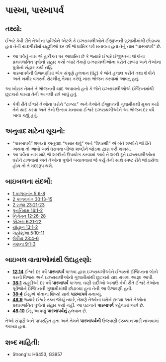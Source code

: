 # પાસ્ખા, પાસ્ખાપર્વ 

## તથ્યો: 

ઈશ્વરે કેવી રીતે તેઓના પૂર્વજોને એટલે કે ઇઝરાયલીઓને ઈજીપ્તની ગુલામીમાંથી છોડાવ્યા હતા તેની યાદગીરીમાં યહૂદીઓ દર વર્ષે જે ધાર્મિક પર્વ મનાવતા હતા તેનું નામ “પાસ્ખાપર્વ” છે.

* આ પર્વનું નામ એ હકીકત પર આધારિત છે કે જ્યારે ઈશ્વરે ઈજીપ્તના લોકોના પ્રથમજનિત પુત્રોનો સંહાર કર્યો ત્યારે તેમણે ઇઝરાયલીઓના ઘરોને ટાળ્યા અને તેઓના પુત્રોનો સંહાર કર્યો નહિ.
* પાસ્ખાપર્વની ઉજવણીમાં એક સંપૂર્ણ હલવાન (ઘેટું) કે જેને હલાલ કરીને તથા શેકીને અને ખમીર વગરની રોટલીનું તૈયાર કરેલું ખાસ ભોજન કરવામાં આવતું હતું.

આ ખોરાક તેમને તે ભોજનની યાદ અપાવતો હતો કે જેને ઇઝરાયલીઓએ ઈજિપ્તમાંથી છૂટકારો પામ્યા તેની આગલી રાત્રે ખાધું હતું.

* કેવી રીતે ઈશ્વરે તેઓના ઘરોને “ટાળ્યા” અને તેઓને ઈજીપ્તની ગુલામીમથી મુક્ત કર્યા તેને યાદ કરવા અને તેનો ઉત્સવ મનાવવા ઈશ્વરે ઇઝરાયલીઓને આ ભોજન દર વર્ષે ખાવા કહ્યું હતું.

## અનુવાદ માટેના સૂચનો: 

* “પાસ્ખાપર્વ” શબ્દનો અનુવાદ “પસાર થવું” અને “ઉપરથી” એ બંને શબ્દોને જોડીને અથવા તો આવો અર્થ ધરાવતા બીજા શબ્દોને જોડવા દ્વારા કરી શકાય.
* આ પર્વના નામ માટે જે શબ્દોનો ઉપયોગ કરવામાં આવે તે શબ્દો દૂતે ઇઝરાયલીઓના ઘરોને ટાળવામાં અને તેઓના પુત્રોને બચાવવામાં જે કર્યું  તેની સાથે સ્પષ્ટ રીતે જોડાયેલા હોય તો તે મદદરૂપ થશે.

## બાઇબલના સંદર્ભો: 

* [1 કાળવૃતાંત 5:6-8](rc://gu/tn/help/1co/05/06)
* [2 કાળવૃતાંત 30:13-15](rc://gu/tn/help/2ch/30/13)
* [2 રાજા 23:21-23](rc://gu/tn/help/2ki/23/21)
* [પુનર્નિયમ 16:1-2](rc://gu/tn/help/deu/16/01)
* [નિર્ગમન 12:26-28](rc://gu/tn/help/exo/12/26)
* [એઝરા 6:21-22](rc://gu/tn/help/ezr/06/21)
* [યોહાન 13:1-2](rc://gu/tn/help/jhn/13/01)
* [યહોશુઆ 5:10-11](rc://gu/tn/help/jos/05/10)
* [લેવીય 23:4-6](rc://gu/tn/help/lev/23/04)
* [ગણના 9:1-3](rc://gu/tn/help/num/09/01)

## બાઇબલ વાતાાઓમાંથી ઉદાહરણો: 

* __[12:14](rc://gu/tn/help/obs/12/14)__ ઈશ્વરે દર વર્ષે __પાસ્ખાપર્વ__  પાળવા દ્વારા ઇઝરાયલીઓને ઈશ્વરનો ઈજિપ્તના લોકો પરનો વિજય અને ઇઝરાયલીઓનો ગુલામીમાંથી છૂટકારો યાદ રાખવા આજ્ઞા આપી.
* __[38:1](rc://gu/tn/help/obs/38/01)__ યહૂદીઓ દર વર્ષે __પાસ્ખાપર્વ__ પાળતા. ઘણી સદીઓ અગાઉ કેવી રીતે ઈશ્વરે તેઓના પૂર્વજોને ઈજિપ્તની ગુલામીમાંથી છોડાવ્યા હતા તેની આ ઉજવણી હતી.
* __[38:4](rc://gu/tn/help/obs/38/04)__ ઈસુએ પોતાના શિષ્યો સાથે __પાસ્ખાપર્વ__  મનાવ્યું.
* __[48:9](rc://gu/tn/help/obs/48/09)__ જ્યારે ઈશ્વરે રક્ત જોયું ત્યારે, તેમણે તેઓના ઘરોને ટાળ્યા અને તેઓના પ્રથમજનિત પુત્રોનો સંહાર કર્યો નહીં. આ ઘટનાને __પાસ્ખાપર્વ__ કહેવામાં આવે છે.
* __[48:10](rc://gu/tn/help/obs/48/10)__ ઈસુ આપણું __પાસ્ખાપર્વનું__  હલવાન છે.

તેઓ સંપૂર્ણ અને પાપરહિત હતા અને તેમને __પાસ્ખાપર્વની__ ઉજવણી દરમ્યાન મારી નાખવામાં આવ્યા હતા.

## શબ્દ માહિતી: 

* Strong's: H6453, G3957
